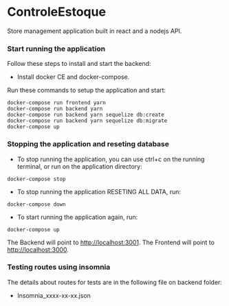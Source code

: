 # ControleEstoque

Store management application built in react and a nodejs API.

### Start running the application

Follow these steps to install and start the backend:
* Install docker CE and docker-compose.

Run these commands to setup the application and start:

```
docker-compose run frontend yarn
docker-compose run backend yarn
docker-compose run backend yarn sequelize db:create
docker-compose run backend yarn sequelize db:migrate
docker-compose up
```

### Stopping the application and reseting database

* To stop running the application, you can use ctrl+c on the running terminal, or run on the application directory:
```
docker-compose stop
```

* To stop running the application RESETING ALL DATA, run:
```
docker-compose down
```

* To start running the application again, run:
```
docker-compose up
```

The Backend will point to [http://localhost:3001](http://localhost:3001).
The Frontend will point to [http://localhost:3000](http://localhost:3000).

### Testing routes using insomnia

The details about routes for tests are in the following file on backend folder:
* Insomnia_xxxx-xx-xx.json
